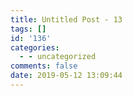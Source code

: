 ```yaml
---
title: Untitled Post - 13
tags: []
id: '136'
categories:
  - - uncategorized
comments: false
date: 2019-05-12 13:09:44
---
```

